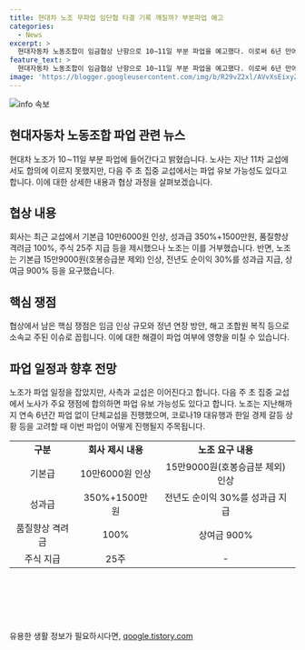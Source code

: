 ```yaml
---
title: 현대차 노조 무파업 임단협 타결 기록 깨질까? 부분파업 예고
categories:
  - News
excerpt: >
  현대자동차 노동조합이 임금협상 난항으로 10∼11일 부분 파업을 예고했다. 이로써 6년 만에 파업이 다시 이뤄지게 되었다. 회사는 기본급 및 성과급 등을 제시했지만 노조는 거부하고, 다음 주 초 집중 교섭에서 합의에 이르면 파업 유보 가능성도 있다고 전했다. 파업은 예정대로 이뤄지겠지만, 교섭은 계속되고 있으며, 남은 핵심 쟁점으로는 임금 인상 규모와 정년 연장 방안, 해고 조합원 복직 등이 소지돼 있다. (전체 283자)
feature_text: >
  현대자동차 노동조합이 임금협상 난항으로 10∼11일 부분 파업을 예고했다. 이로써 6년 만에 파업이 다시 이뤄지게 되었다. 회사는 기본급 및 성과급 등을 제시했지만 노조는 거부하고, 다음 주 초 집중 교섭에서 합의에 이르면 파업 유보 가능성도 있다고 전했다. 파업은 예정대로 이뤄지겠지만, 교섭은 계속되고 있으며, 남은 핵심 쟁점으로는 임금 인상 규모와 정년 연장 방안, 해고 조합원 복직 등이 소지돼 있다. (전체 283자)
image: 'https://blogger.googleusercontent.com/img/b/R29vZ2xl/AVvXsEixyZcFfHzMRdzZMjFBmAUKJYCLCGyLL1o632UiGVXcaFdKo_bkvkuCioo0uUKlGfBVcT3P84aROyZIXSBEx3Aw5nCQ3pTgDom1WDC4m8eifvWiAmWEEVb4x6G_l8C0QH225ldMjyaFvpxGEBGNO37VmDTDMHGhJPq73UglMfDca1-0aw/s1600/blogspot.png'
---
```


<p><img src="https://blogger.googleusercontent.com/img/b/R29vZ2xl/AVvXsEixyZcFfHzMRdzZMjFBmAUKJYCLCGyLL1o632UiGVXcaFdKo_bkvkuCioo0uUKlGfBVcT3P84aROyZIXSBEx3Aw5nCQ3pTgDom1WDC4m8eifvWiAmWEEVb4x6G_l8C0QH225ldMjyaFvpxGEBGNO37VmDTDMHGhJPq73UglMfDca1-0aw/s1600/blogspot.png" alt="info 속보" /></p>

<h2 data-ke-size="size26">현대자동차 노동조합 파업 관련 뉴스</h2>

<p data-ke-size="size16">현대차 노조가 10∼11일 부분 파업에 들어간다고 밝혔습니다. 노사는 지난 11차 교섭에서도 합의에 이르지 못했지만, 다음 주 초 집중 교섭에서는 파업 유보 가능성도 있다고 합니다. 이에 대한 상세한 내용과 협상 과정을 살펴보겠습니다.</p>

<h2 data-ke-size="size23">협상 내용</h2>

<p data-ke-size="size16">회사는 최근 교섭에서 기본급 10만6000원 인상, 성과급 350%+1500만원, 품질향상 격려금 100%, 주식 25주 지급 등을 제시했으나 노조는 이를 거부했습니다. 반면, 노조는 기본급 15만9000원(호봉승급분 제외) 인상, 전년도 순이익 30%를 성과급 지급, 상여금 900% 등을 요구했습니다.</p>

<h2 data-ke-size="size23">핵심 쟁점</h2>

<p data-ke-size="size16">협상에서 남은 핵심 쟁점은 임금 인상 규모와 정년 연장 방안, 해고 조합원 복직 등으로 소속교 주된 이슈로 꼽힙니다. 이에 대한 해결이 파업 여부에 영향을 미칠 수 있습니다.</p>

<h2 data-ke-size="size23">파업 일정과 향후 전망</h2>

<p data-ke-size="size16">노조가 파업 일정을 잡았지만, 사측과 교섭은 이어진다고 합니다. 다음 주 초 집중 교섭에서 노사가 주요 쟁점에 합의하면 파업 유보 가능성도 있다고 합니다. 노조는 지난해까지 연속 6년간 파업 없이 단체교섭을 진행했으며, 코로나19 대유행과 한일 경제 갈등 상황 등을 고려할 때 이번 파업이 어떻게 진행될지 주목됩니다.</p>

<table>
    <tr>
        <td style="text-align: center; height: 17px;"><b>구분</b></td>
        <td style="text-align: center; height: 17px;"><b>회사 제시 내용</b></td>
        <td style="text-align: center; height: 17px;"><b>노조 요구 내용</b></td>
    </tr>
    <tr>
        <td style="text-align: center; height: 17px;">기본급</td>
        <td style="text-align: center; height: 17px;">10만6000원 인상</td>
        <td style="text-align: center; height: 17px;">15만9000원(호봉승급분 제외) 인상</td>
    </tr>
    <tr>
        <td style="text-align: center; height: 17px;">성과급</td>
        <td style="text-align: center; height: 17px;">350%+1500만원</td>
        <td style="text-align: center; height: 17px;">전년도 순이익 30%를 성과급 지급</td>
    </tr>
    <tr>
        <td style="text-align: center; height: 17px;">품질향상 격려금</td>
        <td style="text-align: center; height: 17px;">100%</td>
        <td style="text-align: center; height: 17px;">상여금 900%</td>
    </tr>
    <tr>
        <td style="text-align: center; height: 17px;">주식 지급</td>
        <td style="text-align: center; height: 17px;">25주</td>
        <td style="text-align: center; height: 17px;">-</td>
    </tr>
</table>

<p data-ke-size="size16">&nbsp;</p>

<p data-ke-size="size16">&nbsp;</p>

<p data-ke-size="size16">&nbsp;</p>
유용한 생활 정보가 필요하시다면, <a href="https://qoogle.tistory.com" rel="dofollow">qoogle.tistory.com</a>



